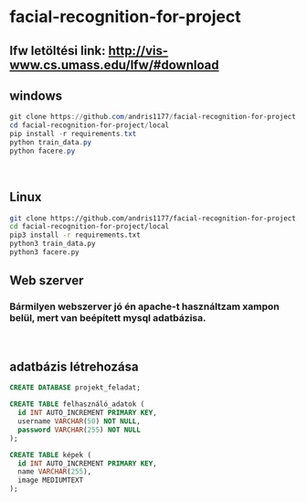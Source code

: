 # facial-recognition-for-project

## lfw letöltési link: http://vis-www.cs.umass.edu/lfw/#download

## windows
``` powershell
git clone https://github.com/andris1177/facial-recognition-for-project.git
cd facial-recognition-for-project/local
pip install -r requirements.txt
python train_data.py
python facere.py
```

<br>

## Linux
``` bash
git clone https://github.com/andris1177/facial-recognition-for-project.git
cd facial-recognition-for-project/local
pip3 install -r requirements.txt
python3 train_data.py
python3 facere.py
```

## Web szerver
### Bármilyen webszerver jó én apache-t használtzam xampon belül, mert van beépített mysql adatbázisa.

<br>

## adatbázis létrehozása
``` sql
CREATE DATABASE projekt_feladat;

CREATE TABLE felhasználó_adatok (
  id INT AUTO_INCREMENT PRIMARY KEY,
  username VARCHAR(50) NOT NULL,
  password VARCHAR(255) NOT NULL
);

CREATE TABLE képek (
  id INT AUTO_INCREMENT PRIMARY KEY,
  name VARCHAR(255),
  image MEDIUMTEXT
);
```